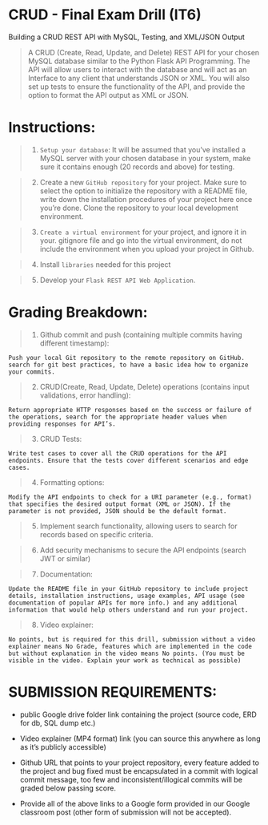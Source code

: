 # CRUD - Final Exam Drill (IT6)

Building a CRUD REST API with MySQL, Testing, and XML/JSON Output

> A CRUD (Create, Read, Update, and Delete) REST API for your chosen MySQL database similar to the Python Flask API Programming. The API will allow users to interact with the database and will act as an Interface to any client that understands JSON or XML. You will also set up tests to ensure the functionality of the API, and provide the option to format the API output as XML or JSON.

# Instructions:

> 1. `Setup your database`: It will be assumed that you’ve installed a MySQL server with your chosen database in your system, make sure it contains enough (20 records and above) for testing.

> 2. Create a new `GitHub repository` for your project. Make sure to select the option to initialize the repository with a README file, write down the installation procedures of your project here once you’re done. Clone the repository to your local development environment.

> 3. `Create a virtual environment` for your project, and ignore it in your. gitignore file and go into the virtual environment, do not include the environment when you upload your project in Github.

> 4. Install `libraries` needed for this project

> 5. Develop your `Flask REST API Web Application`.

# Grading Breakdown:

> 1. Github commit and push (containing multiple commits having different timestamp):

    Push your local Git repository to the remote repository on GitHub. search for git best practices, to have a basic idea how to organize your commits.

> 2. CRUD(Create, Read, Update, Delete) operations (contains input validations, error handling):

    Return appropriate HTTP responses based on the success or failure of the operations, search for the appropriate header values when providing responses for API’s.

> 3. CRUD Tests:

    Write test cases to cover all the CRUD operations for the API endpoints. Ensure that the tests cover different scenarios and edge cases.

> 4. Formatting options:

    Modify the API endpoints to check for a URI parameter (e.g., format) that specifies the desired output format (XML or JSON). If the parameter is not provided, JSON should be the default format.

> 5. Implement search functionality, allowing users to search for records based on specific criteria.

> 6. Add security mechanisms to secure the API endpoints (search JWT or similar)

> 7. Documentation:

    Update the README file in your GitHub repository to include project details, installation instructions, usage examples, API usage (see documentation of popular APIs for more info.) and any additional information that would help others understand and run your project.

> 8. Video explainer: 

    No points, but is required for this drill, submission without a video explainer means No Grade, features which are implemented in the code but without explanation in the video means No points. (You must be visible in the video. Explain your work as technical as possible)

# SUBMISSION REQUIREMENTS:

- public Google drive folder link containing the project (source code, ERD for db, SQL dump etc.)

- Video explainer (MP4 format) link (you can source this anywhere as long as it’s publicly accessible)

- Github URL that points to your project repository, every feature added to the project and bug fixed must be encapsulated in a commit with logical commit message, too few and inconsistent/illogical commits will be graded below passing score.

- Provide all of the above links to a Google form provided in our Google classroom post (other form of submission will not be accepted).